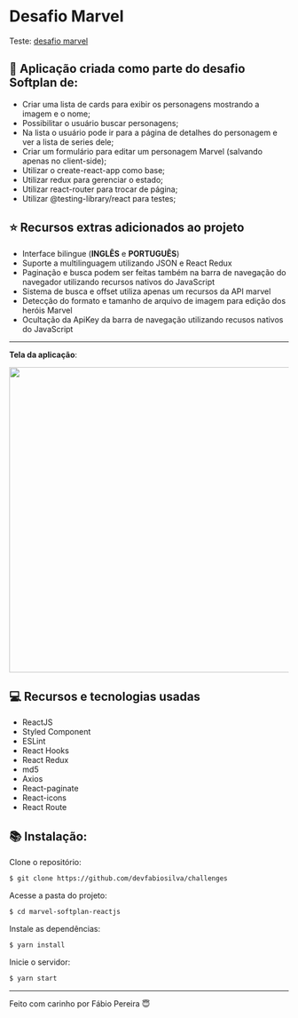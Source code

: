 # Desafio Marvel

Teste: <a href="https://meutesteabc.netlify.app/">desafio marvel</a>

## :dart: Aplicação criada como parte do desafio Softplan de:
- Criar uma lista de cards para exibir os personagens mostrando a imagem e o nome;
- Possibilitar o usuário buscar personagens;
- Na lista o usuário pode ir para a página de detalhes do personagem e ver a lista de series dele;
- Criar um formulário para editar um personagem Marvel (salvando apenas no client-side);
- Utilizar o create-react-app como base;
- Utilizar redux para gerenciar o estado;
- Utilizar react-router para trocar de página;
- Utilizar @testing-library/react para testes;

## :star: Recursos extras adicionados ao projeto
- Interface bilingue (**INGLÊS** e **PORTUGUÊS**)
- Suporte a multilinguagem utilizando JSON e React Redux
- Paginação e busca podem ser feitas também na barra de navegação do navegador utilizando recursos nativos do JavaScript
- Sistema de busca e offset utiliza apenas um recursos da API marvel
- Detecção do formato e tamanho de arquivo de imagem para edição dos heróis Marvel
- Ocultação da ApiKey da barra de navegação utilizando recusos nativos do JavaScript

---
**Tela da aplicação**:

 <img width="900" height="550" src="https://teste.com/imagem.png">

## :computer: Recursos e tecnologias usadas
- ReactJS
- Styled Component
- ESLint
- React Hooks
- React Redux
- md5
- Axios
- React-paginate
- React-icons
- React Route
	
## :books: Instalação:

Clone o repositório:
```sh
$ git clone https://github.com/devfabiosilva/challenges
```
Acesse a pasta do projeto:
```sh
$ cd marvel-softplan-reactjs
```
Instale as dependências:
```sh
$ yarn install
```
Inicie o servidor:
```sh
$ yarn start
```

----------

Feito com carinho por Fábio Pereira :innocent:

